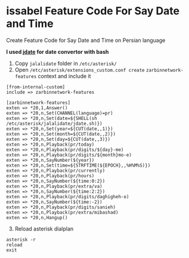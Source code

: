 # issabel Feature Code For Say Date and Time
Create Feature Code for Say Date and Time on Persian language

**I used [jdate](http://jdf.scr.ir/) for date convertor with bash**

1. Copy `jalalidate` folder in `/etc/asterisk/`
2. Open `/etc/asterisk/extensions_custom.conf create` `zarbinnetwork-features` context and include it
``` bashscript
[from-internal-custom]
include => zarbinnetwork-features

[zarbinnetwork-features]
exten => *20,1,Answer()
exten => *20,n,Set(CHANNEL(language)=pr)
exten => *20,n,Set(date=${SHELL(sh /etc/asterisk/jalalidate/jdate.sh)})
exten => *20,n,Set(year=${CUT(date,,1)})
exten => *20,n,Set(month=${CUT(date,,2)})
exten => *20,n,Set(day=${CUT(date,,3)})
exten => *20,n,Playback(pr/today)
exten => *20,n,Playback(pr/digits/${day}-me)
exten => *20,n,Playback(pr/digits/${month}mo-e)
exten => *20,n,SayNumber(${year})
exten => *20,n,Set(time=${STRFTIME(${EPOCH},,%H%M%S)})
exten => *20,n,Playback(pr/currently)
exten => *20,n,Playback(pr/hours)
exten => *20,n,SayNumber(${time:0:2})
exten => *20,n,Playback(pr/extra/va)
exten => *20,n,SayNumber(${time:2:2})
exten => *20,n,Playback(pr/digits/daghigheh-o)
exten => *20,n,SayNumber(${time:-2})
exten => *20,n,Playback(pr/digits/sanieh)
exten => *20,n,Playback(pr/extra/mibashad)
exten => *20,n,Hangup()
```
3. Reload asterisk dialplan
```
asterisk -r
reload
exit
```
